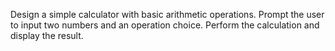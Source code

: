 Design a simple calculator with basic arithmetic operations.
Prompt the user to input two numbers and an operation choice.
Perform the calculation and display the result.


